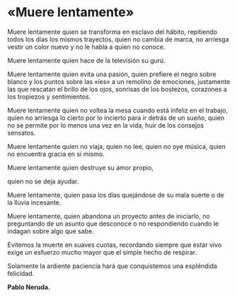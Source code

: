 # «Muere lentamente»

Muere lentamente quien se transforma en esclavo del hábito,
repitiendo todos los días los mismos trayectos,
quien no cambia de marca, no arriesga vestir un
color nuevo y no le habla a quien no conoce.

Muere lentamente quien hace de la televisión su gurú.

Muere lentamente quien evita una pasión, quien
prefiere el negro sobre blanco y los puntos sobre las
«íes» a un remolino de emociones, justamente las que
rescatan el brillo de los ojos, sonrisas de los
bostezos, corazones a los tropiezos y sentimientos.

Muere lentamente quien no voltea la mesa cuando está
infeliz en el trabajo, quien no arriesga lo cierto por
lo incierto para ir detrás de un sueño, quien no se permite
por lo menos una vez en la vida, huir de los consejos sensatos.

Muere lentamente quien no viaja, quien no lee,
quien no oye música, quien no encuentra gracia en sí mismo.

Muere lentamente quien destruye su amor propio,

quien no se deja ayudar.

Muere lentamente, quien pasa los días quejándose de
su mala suerte o de la lluvia incesante.

Muere lentamente, quien abandona un proyecto antes
de iniciarlo, no preguntando de un asunto que desconoce
o no respondiendo cuando le indagan sobre algo que sabe.

Evitemos la muerte en suaves cuotas, recordando
siempre que estar vivo exige un esfuerzo mucho mayor
que el simple hecho de respirar.

Solamente la ardiente paciencia hará
que conquistemos una espléndida felicidad.

**Pablo Neruda.**